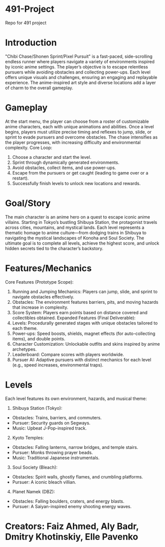 # 491-Project
Repo for 491 project

# Introduction
"Chibi Chase/Shonen Sprint/Pixel Pursuit" is a fast-paced, side-scrolling endless runner where players navigate a variety of environments inspired by iconic anime settings. The player’s objective is to escape relentless pursuers while avoiding obstacles and collecting power-ups. Each level offers unique visuals and challenges, ensuring an engaging and replayable experience. The anime-inspired art style and diverse locations add a layer of charm to the overall gameplay.

# Gameplay
At the start menu, the player can choose from a roster of customizable anime characters, each with unique animations and abilities. Once a level begins, players must utilize precise timing and reflexes to jump, slide, or sprint to evade pursuers and overcome obstacles. The chase intensifies as the player progresses, with increasing difficulty and environmental complexity.
Core Loop:
1.	Choose a character and start the level.
2.	Sprint through dynamically generated environments.
3.	Avoid obstacles, collect items, and use power-ups.
4.	Escape from the pursuers or get caught (leading to game over or a restart).
5.	Successfully finish levels to unlock new locations and rewards.

# Goal/Story
The main character is an anime hero on a quest to escape iconic anime villains. Starting in Tokyo’s bustling Shibuya Station, the protagonist travels across cities, mountains, and mystical lands. Each level represents a thematic homage to anime culture—from dodging trains in Shibuya to navigating the mystical landscapes of Konoha and Soul Society. The ultimate goal is to complete all levels, achieve the highest score, and unlock hidden secrets tied to the character’s backstory.

# Features/Mechanics
Core Features (Prototype Scope):
1.	Running and Jumping Mechanics: Players can jump, slide, and sprint to navigate obstacles effectively.
2.	Obstacles: The environment features barriers, pits, and moving hazards that increase in complexity.
3.	Score System: Players earn points based on distance covered and collectibles obtained.
Expanded Features (Final Deliverable):
1.	Levels: Procedurally generated stages with unique obstacles tailored to each theme.
2.	Power-ups: Speed boosts, shields, magnet effects (for auto-collecting items), and double points.
3.	Character Customization: Unlockable outfits and skins inspired by anime archetypes.
4.	Leaderboard: Compare scores with players worldwide.
5.	Pursuer AI: Adaptive pursuers with distinct mechanics for each level (e.g., speed increases, environmental traps).

# Levels
Each level features its own environment, hazards, and musical theme:
1.	Shibuya Station (Tokyo):
-  	Obstacles: Trains, barriers, and commuters.
-	Pursuer: Security guards on Segways.
-	Music: Upbeat J-Pop-inspired track.
2.	Kyoto Temples:
-	Obstacles: Falling lanterns, narrow bridges, and temple stairs.
-	Pursuer: Monks throwing prayer beads.
-	Music: Traditional Japanese instrumentals.
3.	Soul Society (Bleach):
-	Obstacles: Spirit walls, ghostly flames, and crumbling platforms.
-	Pursuer: A iconic bleach villian.
4.	Planet Namek (DBZ):
-	Obstacles: Falling boulders, craters, and energy blasts.
-	Pursuer: A Saiyan-inspired enemy shooting energy waves.


# Creators: Faiz Ahmed, Aly Badr, Dmitry Khotinskiy, Elle Pavenko

